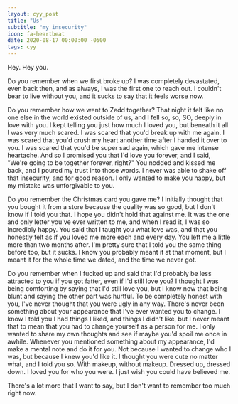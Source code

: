 ```yaml
---
layout: cyy_post
title: "Us"
subtitle: "my insecurity"
icon: fa-heartbeat
date: 2020-08-17 00:00:00 -0500
tags: cyy
---
```


Hey. Hey you.

Do you remember when we first broke up? I was completely devastated, even back then, and as always, I was the first one to reach out. I couldn't bear to live without you, and it sucks to say that it feels worse now.

Do you remember how we went to Zedd together? That night it felt like no one else in the world existed outside of us, and I fell so, so, SO, deeply in love with you. I kept telling you just how much I loved you, but beneath it all I was very much scared. I was scared that you'd break up with me again. I was scared that you'd crush my heart another time after I handed it over to you. I was scared that you'd be super sad again, which gave me intense heartache. And so I promised you that I'd love you forever, and I said, "We're going to be together forever, right?" You nodded and kissed me back, and I poured my trust into those words. I never was able to shake off that insecurity, and for good reason. I only wanted to make you happy, but my mistake was unforgivable to you.

Do you remember the Christmas card you gave me? I initially thought that you bought it from a store because the quality was so good, but I don't know if I told you that. I hope you didn't hold that against me. It was the one and only letter you've ever written to me, and when I read it, I was so incredibly happy. You said that I taught you what love was, and that you honestly felt as if you loved me more each and every day. You left me a little more than two months after. I'm pretty sure that I told you the same thing before too, but it sucks. I know you probably meant it at that moment, but I meant it for the whole time we dated, and the time we never got.

Do you remember when I fucked up and said that I'd probably be less attracted to you if you got fatter, even if I'd still love you? I thought I was being comforting by saying that I'd still love you, but I know now that being blunt and saying the other part was hurtful. To be completely honest with you, I've never thought that you were ugly in any way. There's never been something about your appearance that I've ever wanted you to change. I know I told you I had things I liked, and things I didn't like, but I never meant that to mean that you had to change yourself as a person for me. I only wanted to share my own thoughts and see if maybe you'd spoil me once in awhile. Whenever you mentioned something about my appearance, I'd make a mental note and do it for you. Not because I wanted to change who I was, but because I knew you'd like it. I thought you were cute no matter what, and I told you so. With makeup, without makeup. Dressed up, dressed down. I loved you for who you were. I just wish you could have believed me.

There's a lot more that I want to say, but I don't want to remember too much
right now.
